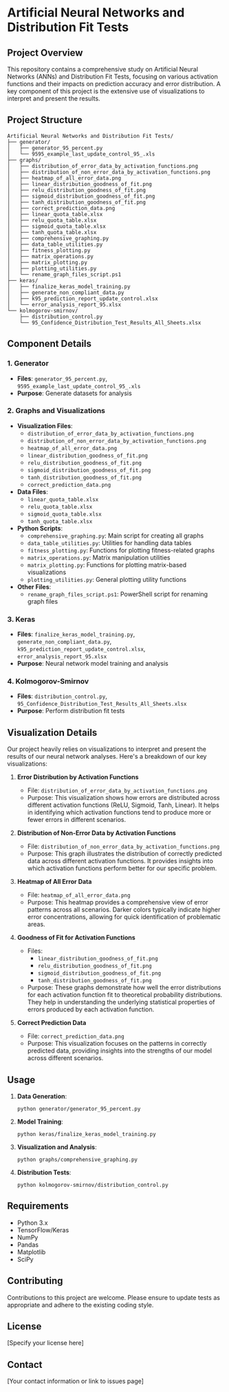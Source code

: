 # Artificial Neural Networks and Distribution Fit Tests

## Project Overview

This repository contains a comprehensive study on Artificial Neural Networks (ANNs) and Distribution Fit Tests, focusing on various activation functions and their impacts on prediction accuracy and error distribution. A key component of this project is the extensive use of visualizations to interpret and present the results.

## Project Structure

```
Artificial Neural Networks and Distribution Fit Tests/
├── generator/
│   ├── generator_95_percent.py
│   └── 9595_example_last_update_control_95_.xls
├── graphs/
│   ├── distribution_of_error_data_by_activation_functions.png
│   ├── distribution_of_non_error_data_by_activation_functions.png
│   ├── heatmap_of_all_error_data.png
│   ├── linear_distribution_goodness_of_fit.png
│   ├── relu_distribution_goodness_of_fit.png
│   ├── sigmoid_distribution_goodness_of_fit.png
│   ├── tanh_distribution_goodness_of_fit.png
│   ├── correct_prediction_data.png
│   ├── linear_quota_table.xlsx
│   ├── relu_quota_table.xlsx
│   ├── sigmoid_quota_table.xlsx
│   ├── tanh_quota_table.xlsx
│   ├── comprehensive_graphing.py
│   ├── data_table_utilities.py
│   ├── fitness_plotting.py
│   ├── matrix_operations.py
│   ├── matrix_plotting.py
│   ├── plotting_utilities.py
│   └── rename_graph_files_script.ps1
├── keras/
│   ├── finalize_keras_model_training.py
│   ├── generate_non_compliant_data.py
│   ├── k95_prediction_report_update_control.xlsx
│   └── error_analysis_report_95.xlsx
└── kolmogorov-smirnov/
    ├── distribution_control.py
    └── 95_Confidence_Distribution_Test_Results_All_Sheets.xlsx
```

## Component Details

### 1. Generator
- **Files**: `generator_95_percent.py`, `9595_example_last_update_control_95_.xls`
- **Purpose**: Generate datasets for analysis

### 2. Graphs and Visualizations
- **Visualization Files**:
  - `distribution_of_error_data_by_activation_functions.png`
  - `distribution_of_non_error_data_by_activation_functions.png`
  - `heatmap_of_all_error_data.png`
  - `linear_distribution_goodness_of_fit.png`
  - `relu_distribution_goodness_of_fit.png`
  - `sigmoid_distribution_goodness_of_fit.png`
  - `tanh_distribution_goodness_of_fit.png`
  - `correct_prediction_data.png`
- **Data Files**:
  - `linear_quota_table.xlsx`
  - `relu_quota_table.xlsx`
  - `sigmoid_quota_table.xlsx`
  - `tanh_quota_table.xlsx`
- **Python Scripts**:
  - `comprehensive_graphing.py`: Main script for creating all graphs
  - `data_table_utilities.py`: Utilities for handling data tables
  - `fitness_plotting.py`: Functions for plotting fitness-related graphs
  - `matrix_operations.py`: Matrix manipulation utilities
  - `matrix_plotting.py`: Functions for plotting matrix-based visualizations
  - `plotting_utilities.py`: General plotting utility functions
- **Other Files**:
  - `rename_graph_files_script.ps1`: PowerShell script for renaming graph files

### 3. Keras
- **Files**: `finalize_keras_model_training.py`, `generate_non_compliant_data.py`, `k95_prediction_report_update_control.xlsx`, `error_analysis_report_95.xlsx`
- **Purpose**: Neural network model training and analysis

### 4. Kolmogorov-Smirnov
- **Files**: `distribution_control.py`, `95_Confidence_Distribution_Test_Results_All_Sheets.xlsx`
- **Purpose**: Perform distribution fit tests

## Visualization Details

Our project heavily relies on visualizations to interpret and present the results of our neural network analyses. Here's a breakdown of our key visualizations:

1. **Error Distribution by Activation Functions**
   - File: `distribution_of_error_data_by_activation_functions.png`
   - Purpose: This visualization shows how errors are distributed across different activation functions (ReLU, Sigmoid, Tanh, Linear). It helps in identifying which activation functions tend to produce more or fewer errors in different scenarios.

2. **Distribution of Non-Error Data by Activation Functions**
   - File: `distribution_of_non_error_data_by_activation_functions.png`
   - Purpose: This graph illustrates the distribution of correctly predicted data across different activation functions. It provides insights into which activation functions perform better for our specific problem.

3. **Heatmap of All Error Data**
   - File: `heatmap_of_all_error_data.png`
   - Purpose: This heatmap provides a comprehensive view of error patterns across all scenarios. Darker colors typically indicate higher error concentrations, allowing for quick identification of problematic areas.

4. **Goodness of Fit for Activation Functions**
   - Files: 
     - `linear_distribution_goodness_of_fit.png`
     - `relu_distribution_goodness_of_fit.png`
     - `sigmoid_distribution_goodness_of_fit.png`
     - `tanh_distribution_goodness_of_fit.png`
   - Purpose: These graphs demonstrate how well the error distributions for each activation function fit to theoretical probability distributions. They help in understanding the underlying statistical properties of errors produced by each activation function.

5. **Correct Prediction Data**
   - File: `correct_prediction_data.png`
   - Purpose: This visualization focuses on the patterns in correctly predicted data, providing insights into the strengths of our model across different scenarios.

## Usage

1. **Data Generation**: 
   ```
   python generator/generator_95_percent.py
   ```

2. **Model Training**: 
   ```
   python keras/finalize_keras_model_training.py
   ```

3. **Visualization and Analysis**: 
   ```
   python graphs/comprehensive_graphing.py
   ```

4. **Distribution Tests**: 
   ```
   python kolmogorov-smirnov/distribution_control.py
   ```

## Requirements

- Python 3.x
- TensorFlow/Keras
- NumPy
- Pandas
- Matplotlib
- SciPy

## Contributing

Contributions to this project are welcome. Please ensure to update tests as appropriate and adhere to the existing coding style.

## License

[Specify your license here]

## Contact

[Your contact information or link to issues page]